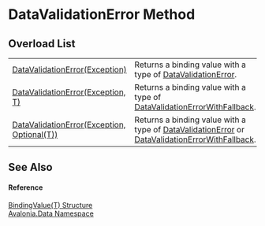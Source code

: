 # DataValidationError Method


## Overload List
<table>
<tr>
<td><a href="M_Avalonia_Data_BindingValue_1_DataValidationError_2">DataValidationError(Exception)</a></td>
<td>Returns a binding value with a type of <a href="T_Avalonia_Data_BindingValueType">DataValidationError</a>.</td>
</tr>
<tr>
<td><a href="M_Avalonia_Data_BindingValue_1_DataValidationError_1">DataValidationError(Exception, T)</a></td>
<td>Returns a binding value with a type of <a href="T_Avalonia_Data_BindingValueType">DataValidationErrorWithFallback</a>.</td>
</tr>
<tr>
<td><a href="M_Avalonia_Data_BindingValue_1_DataValidationError">DataValidationError(Exception, Optional(T))</a></td>
<td>Returns a binding value with a type of <a href="T_Avalonia_Data_BindingValueType">DataValidationError</a> or <a href="T_Avalonia_Data_BindingValueType">DataValidationErrorWithFallback</a>.</td>
</tr>
</table>

## See Also


#### Reference
<a href="T_Avalonia_Data_BindingValue_1">BindingValue(T) Structure</a>  
<a href="N_Avalonia_Data">Avalonia.Data Namespace</a>  
